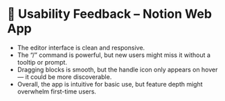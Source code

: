 # 🧠 Usability Feedback – Notion Web App

- The editor interface is clean and responsive.
- The “/” command is powerful, but new users might miss it without a tooltip or prompt.
- Dragging blocks is smooth, but the handle icon only appears on hover — it could be more discoverable.
- Overall, the app is intuitive for basic use, but feature depth might overwhelm first-time users.
